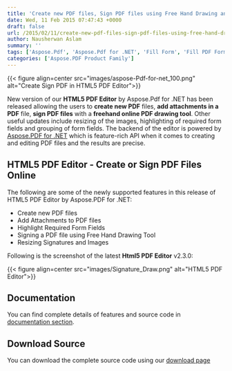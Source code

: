 ```yaml
---
title: 'Create new PDF files, Sign PDF files using Free Hand Drawing and Add Attachments online using HTML5 PDF Editor by Aspose.Pdf for .NET 2.3.0'
date: Wed, 11 Feb 2015 07:47:43 +0000
draft: false
url: /2015/02/11/create-new-pdf-files-sign-pdf-files-using-free-hand-drawing-and-add-attachments-online-using-html5-pdf-editor-by-aspose.pdf-for-.net-2.3.0/
author: Nausherwan Aslam
summary: ''
tags: ['Aspose.Pdf', 'Aspose.Pdf for .NET', 'Fill Form', 'Fill PDF Form', 'Free Html5 PDF Editor', 'HTML to PDF conversion', 'Html5 PDF Editor', 'Html5 PDF Editor by Aspose', 'Open Pdf from Dropbox', 'Open source PDF Editor', 'PDF Attachments', 'PDF Editor', 'PDF Image', 'Replace Text in PDF', 'Search Text in PDF', 'Sign PDF', 'Web based PDF Editor']
categories: ['Aspose.PDF Product Family']
---
```




{{< figure align=center src="images/aspose-Pdf-for-net_100.png" alt="Create Sign PDF in HTML5 PDF Editor">}}


New version of our **HTML5 PDF Editor** by Aspose.Pdf for .NET has been released allowing the users to **create new PDF** files, **add attachments in a PDF** file, **sign PDF files** with a **freehand online PDF drawing tool**. Other useful updates include resizing of the images, highlighting of required form fields and grouping of form fields. The backend of the editor is powered by [Aspose.PDF for .NET][1] which is feature-rich API when it comes to creating and editing PDF files and the results are precise.

## HTML5 PDF Editor - Create or Sign PDF Files Online

The following are some of the newly supported features in this release of HTML5 PDF Editor by Aspose.PDF for .NET:

*   Create new PDF files
*   Add Attachments to PDF files
*   Highlight Required Form Fields
*   Signing a PDF file using Free Hand Drawing Tool
*   Resizing Signatures and Images

Following is the screenshot of the latest **Html5 PDF Editor** v2.3.0:



{{< figure align=center src="images/Signature_Draw.png" alt="HTML5 PDF Editor">}}


## [](https://blog.aspose.com/wp-content/uploads/sites/2/2015/02/Signature_Draw.png)Documentation

You can find complete details of features and source code in [documentation section][2].

## Download Source

You can download the complete source code using our [download page][3]




[1]: https://products.aspose.com/pdf/net
[2]: https://docs.aspose.com/display/pdfnet/Developer+Guide
[3]: https://docs.aspose.com/




